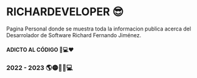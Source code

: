 # RICHARDEVELOPER 😎

Pagina Personal donde se muestra toda la informacion publica acerca del Desarrolador de Software Richard Fernando Jiménez.

#### ADICTO AL CÓDIGO 💪💻❤️ 

### 2022 - 2023 🌎🟡🔵🔴💻